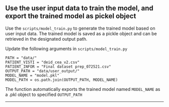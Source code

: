 
Use the user input data to train the model, and export the trained model as pickel object 
-------------------------------------------------------------------------

Use the `scripts/model_train.py` to generate the trained model based on user input data. The trained model is saved as a pickle object and can be retrieved in the designated output path. 

Update the following arguments in `scripts/model_train.py`

```
PATH = "data/"
PATIENT_VISTI = "deid_cea_v2.csv" 
PATIENT_INFOR = "Final dataset prep_072521.csv" 
OUTPUT_PATH = "data/user_output/"
MODEL_NAME = "model.pkl" 
MODEL_PATH = os.path.join(OUTPUT_PATH, MODEL_NAME)
```

The function automatically exports the trained model named `MODEL_NAME` as a .pkl object to specified `OUTPUT_PATH`

----------